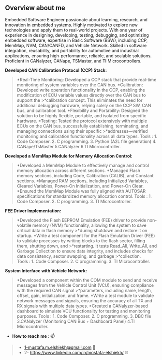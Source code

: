 ## Overview about me  
Embedded Software Engineer passionate about learning, research, and innovation in embedded systems. Highly motivated to explore new technologies and apply them to real-world projects. With one year of experience in designing, developing, testing, debugging, and optimizing embedded software, expertise in Basic Software (BSW), including CCP, MemMap, NVM, CAN/CANFD, and Vehicle Network.
Skilled in software integration, reusability, and portability for automotive and industrial applications, ensuring high-performance, reliable, and scalable solutions. Proficient in CANalyzer, CANape, TSMaster, and TI Microcontrollers.

**Developed CAN Calibration Protocol (CCP) Stack:**
>*Real-Time Monitoring: Developed a CCP stack that provide  real-time monitoring of system variables over the CAN bus.
>*Calibration: Developed write operation functionality in the CCP, enabling the modification of ECU variable values directly over the CAN bus to support the >*calibration concept. This eliminates the need for additional debugging hardware, relying solely on the CCP SW, CAN bus, and calibration tool.
>*Flexibility and Portability: Designed the solution to be highly flexible, portable, and isolated from specific hardware.
>*Testing: Tested the protocol extensively with multiple ECUs on the CAN bus, successfully establishing, terminating, and managing connections using their specific >*addresses—verified monitoring and calibration functionality across all data types.
     Tools :
     1. Code Composer.       2. C programming.      3. Python (A2L file generation)       4. CANape/TsMaster      5.CANalyzer    6.TI Microcontroller. 


     
**Developed a MemMap Module for Memory Allocation Control:**
>*Developed a MemMap Module to effectively manage and control memory allocation across different sections. 
>*Managed Flash memory sections, including Code, Calibration (CALIB), and Constant sections.
>*Managed RAM sections, including Initialized Variables, Cleared Variables, Power-On Initialization, and Power-On Clear.
>*Ensured the MemMap Module was fully aligned with AUTOSAR specifications for standardized memory allocation control.
     Tools :
     1. Code Composer.       2. C programming.      3. TI Microcontroller. 
     
**FEE Driver Implementation:**
>*Developed the Flash EEPROM Emulation (FEE) driver to provide non-volatile memory (NVM) functionality, allowing the system to save critical data in flash memory >*during shutdown and restore it on startup.
>*Write a test component for the Flash Emulation Driver (FEE) to validate processes by writing blocks to the flash sector, filling  them, shutting down, and >*restarting. It tests Read_All, Write_All, and Garbage Collection to ensure data integrity, and includes checks for data consistency, sector swapping, and garbage >*collection.    
     Tools :
     1. Code Composer.       2. C programming.      3. TI Microcontroller.

**System Interface with Vehicle Network:**
>*Developed a component within the COM module to send and receive messages from the Vehicle Control Unit (VCU), ensuring compliance with the required CAN signal >*parameters, including name, length, offset, gain, initialization, and frame.
>*Write a test module to validate network messages and signals, ensuring the accuracy of all TX and RX signals with multiple data types.
>*Created a CANalyzer-based dashboard to simulate VCU functionality for testing and monitoring purposes.
     Tools :
     1. Code Composer.        2. C programming.      3. DBC file       3.CANalyzer (Monitoring CAN Bus + Dashboard Panel)       4.TI Microcontroller. 

>
-  **How to reach me** : 📫 
  >* 1-mustafa.m.elshiekh@gmail.com 📧
  >* 2- https://www.linkedin.com/in/mostafa-elshiekh/ 🌐

